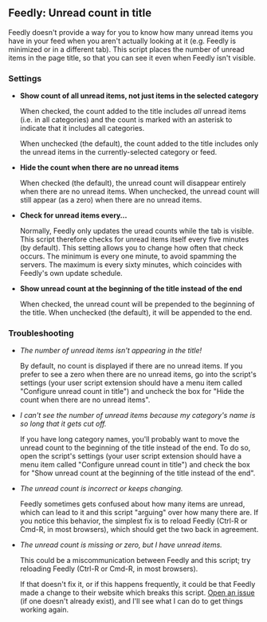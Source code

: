 ## Feedly: Unread count in title

Feedly doesn't provide a way for you to know how many unread items you have in
your feed when you aren't actually looking at it (e.g. Feedly is minimized or in
a different tab). This script places the number of unread items in the page
title, so that you can see it even when Feedly isn't visible.

### Settings

- **Show count of all unread items, not just items in the selected category**

  When checked, the count added to the title includes _all_ unread items (i.e.
  in all categories) and the count is marked with an asterisk to indicate that
  it includes all categories.

  When unchecked (the default), the count added to the title includes only the
  unread items in the currently-selected category or feed.

- **Hide the count when there are no unread items**

  When checked (the default), the unread count will disappear entirely when
  there are no unread items. When unchecked, the unread count will still appear
  (as a zero) when there are no unread items.

- **Check for unread items every…**

  Normally, Feedly only updates the uread counts while the tab is visible. This
  script therefore checks for unread items itself every five minutes (by
  default). This setting allows you to change how often that check occurs. The
  minimum is every one minute, to avoid spamming the servers. The maximum is
  every sixty minutes, which coincides with Feedly's own update schedule.

- **Show unread count at the beginning of the title instead of the end**

  When checked, the unread count will be prepended to the beginning of the
  title. When unchecked (the default), it will be appended to the end.

### Troubleshooting

- _The number of unread items isn't appearing in the title!_

  By default, no count is displayed if there are no unread items. If you prefer
  to see a zero when there are no unread items, go into the script's settings
  (your user script extension should have a menu item called "Configure unread
  count in title") and uncheck the box for "Hide the count when there are no
  unread items".

- _I can't see the number of unread items because my category's name is so long
  that it gets cut off._

  If you have long category names, you'll probably want to move the unread count
  to the beginning of the title instead of the end. To do so, open the script's
  settings (your user script extension should have a menu item called "Configure
  unread count in title") and check the box for "Show unread count at the
  beginning of the title instead of the end".

- _The unread count is incorrect or keeps changing._

  Feedly sometimes gets confused about how many items are unread, which can lead
  to it and this script "arguing" over how many there are. If you notice this
  behavior, the simplest fix is to reload Feedly (Ctrl-R or Cmd-R, in most
  browsers), which should get the two back in agreement.

- _The unread count is missing or zero, but I have unread items._

  This could be a miscommunication between Feedly and this script; try reloading
  Feedly (Ctrl-R or Cmd-R, in most browsers).

  If that doesn't fix it, or if this happens frequently, it could be that Feedly
  made a change to their website which breaks this script. [Open an issue][1]
  (if one doesn't already exist), and I'll see what I can do to get things
  working again.

[1]: https://github.com/benblank/user-scripts/issues
